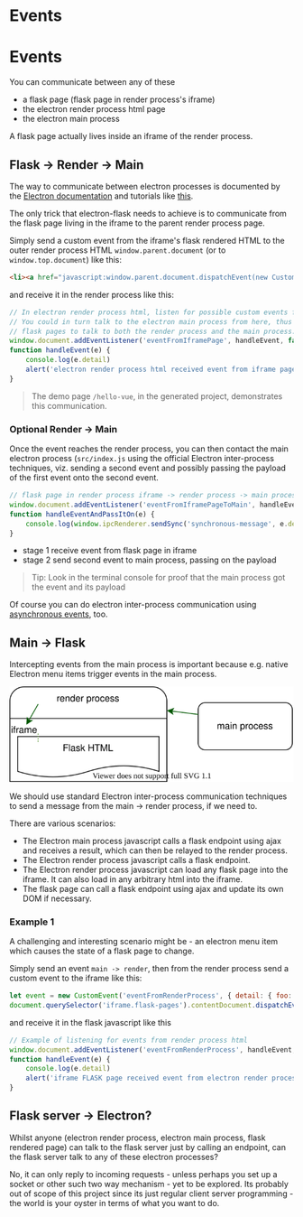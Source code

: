 # Events

# Events

You can communicate between any of these
- a flask page (flask page in render process's iframe)
- the electron render process html page 
- the electron main process

A flask page actually lives inside an iframe of the render process.

## Flask -> Render -> Main

The way to communicate between electron processes is documented by the [Electron documentation](https://www.electronjs.org/docs/api/ipc-main) and tutorials like [this](https://www.tutorialspoint.com/electron/electron_inter_process_communication.htm).

The only trick that electron-flask needs to achieve is to communicate from the flask page living in the iframe to the parent render process page.

Simply send a custom event from the iframe's flask rendered HTML to the outer render process HTML `window.parent.document` (or to `window.top.document`) like this:

```html
<li><a href="javascript:window.parent.document.dispatchEvent(new CustomEvent('eventFromIframePage', { detail: { foo: 'bar' } }));">Send custom event to window.parent (render process)</a></li>
```

and receive it in the render process like this:

```javascript
// In electron render process html, listen for possible custom events from iframe pages
// You could in turn talk to the electron main process from here, thus offering a way for
// flask pages to talk to both the render process and the main process.
window.document.addEventListener('eventFromIframePage', handleEvent, false)
function handleEvent(e) {
    console.log(e.detail)
    alert('electron render process html received event from iframe page.')
}
```

> The demo page `/hello-vue`, in the generated project, demonstrates this communication.

### Optional Render -> Main

Once the event reaches the render process, you can then contact the main electron process (`src/index.js` using the official Electron inter-process techniques, viz. sending a second event and possibly passing the payload of the first event onto the second event.

```javascript
// flask page in render process iframe -> render process -> main process
window.document.addEventListener('eventFromIframePageToMain', handleEventAndPassItOn, false)
function handleEventAndPassItOn(e) {
    console.log(window.ipcRenderer.sendSync('synchronous-message', e.detail)) 
}
```

- stage 1 receive event from flask page in iframe
- stage 2 send second event to main process, passing on the payload

> Tip: Look in the terminal console for proof that the main process got the event and its payload

Of course you can do electron inter-process communication using [asynchronous events](https://www.tutorialspoint.com/electron/electron_inter_process_communication.htm), too.

## Main -> Flask

Intercepting events from the main process is important because e.g. native Electron menu items trigger events in the main process.

![demo](/generators/app/templates/src-flask-server/static/images/events-main-process-to-flask.svg)

We should use standard Electron inter-process communication techniques to send a message from the main -> render process, if we need to.

There are various scenarios:
- The Electron main process javascript calls a flask endpoint using ajax and receives a result, which can then be relayed to the render process.
- The Electron render process javascript calls a flask endpoint.
- The Electron render process javascript can load any flask page into the iframe. It can also load in any arbitrary html into the iframe.
- The flask page can call a flask endpoint using ajax and update its own DOM if necessary.

### Example 1

A challenging and interesting scenario might be - an electron menu item which causes the state of a flask page to change.

Simply send an event `main -> render`, then from the render process send a custom event to the iframe like this:

```javascript
let event = new CustomEvent('eventFromRenderProcess', { detail: { foo: 'bar2' } })
document.querySelector('iframe.flask-pages').contentDocument.dispatchEvent(event)
```

and receive it in the flask javascript like this

```javascript
// Example of listening for events from render process html
window.document.addEventListener('eventFromRenderProcess', handleEvent, false)
function handleEvent(e) {
    console.log(e.detail)
    alert('iframe FLASK page received event from electron render process')
}
```

## Flask server -> Electron?

Whilst anyone (electron render process, electron main process, flask rendered page) can talk to the flask server just by calling an endpoint, can the flask server talk to any of these electron processes? 

No, it can only reply to incoming requests - unless perhaps you set up a socket or other such two way mechanism - yet to be explored. Its probably out of scope of this project since its just regular client server programming - the world is your oyster in terms of what you want to do.

